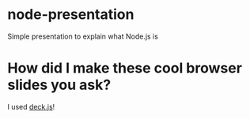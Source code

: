 # node-presentation
Simple presentation to explain what Node.js is

# How did I make these cool browser slides you ask?
I used [deck.js](http://imakewebthings.com/deck.js/)!
